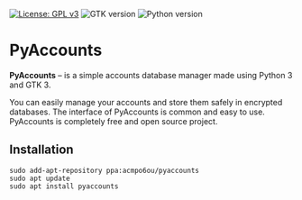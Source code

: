 [![License: GPL v3](https://img.shields.io/badge/License-GPLv3-blue.svg)](https://www.gnu.org/licenses/gpl-3.0)
![GTK version](https://img.shields.io/badge/gtk-v3.24+-success)
![Python version](https://img.shields.io/badge/python-v3.9-success)

# PyAccounts
**PyAccounts** – is a simple accounts database manager made using Python 3 and GTK 3.

You can easily manage your accounts and store them safely in encrypted databases.
The interface of PyAccounts is common and easy to use.
PyAccounts is completely free and open source project.

## Installation
```commandline
sudo add-apt-repository ppa:acmpo6ou/pyaccounts
sudo apt update
sudo apt install pyaccounts
```

